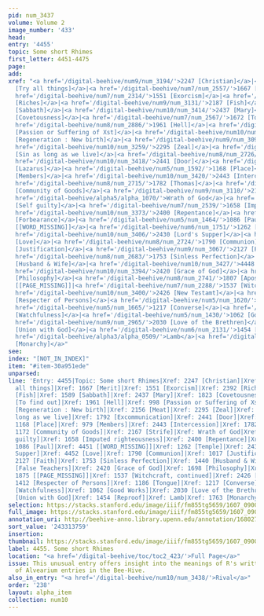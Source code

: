 ```yaml
---
pid: num_3437
volume: Volume 2
image_number: '433'
head:
entry: '4455'
topic: Some short Rhimes
first_letter: 4451-4475
page:
add:
xref: "<a href='/digital-beehive/num9/num_3194/'>2247 [Christian]</a>|<a href='/digital-beehive/num4/num_1186/'>908
  [Try all things]</a>|<a href='/digital-beehive/num7/num_2557/'>1667 [Merit]</a>|<a
  href='/digital-beehive/num7/num_2314/'>1551 [Exorcism]</a>|<a href='/digital-beehive/num10/num_3365/'>2392
  [Riches]</a>|<a href='/digital-beehive/num9/num_3131/'>2187 [Fish]</a>|<a href='/digital-beehive/num7/num_2385/'>1589
  [Sabbath]</a>|<a href='/digital-beehive/num10/num_3414/'>2437 [Mary]</a>|<a href='/digital-beehive/num8/num_2757/'>1823
  [Covetousness]</a>|<a href='/digital-beehive/num7/num_2567/'>1672 [To find out]</a>|<a
  href='/digital-beehive/num8/num_2886/'>1961 [Hell]</a>|<a href='/digital-beehive/num4/num_1331/'>998
  [Passion or Suffering of Xst]</a>|<a href='/digital-beehive/num10/num_3257/'>2293
  [Regeneration : New birth]</a>|<a href='/digital-beehive/num9/num_3098/'>2156 [Meat]</a>|<a
  href='/digital-beehive/num10/num_3259/'>2295 [Zeal]</a>|<a href='/digital-beehive/num10/num_3402/'>2427
  [Sin as long as we live]</a>|<a href='/digital-beehive/num8/num_2726/'>1792 [Excommunication]</a>|<a
  href='/digital-beehive/num10/num_3418/'>2441 [Door]</a>|<a href='/digital-beehive/num10/num_3419/'>2442
  [Lazarus]</a>|<a href='/digital-beehive/num5/num_1592/'>1168 [Place]</a>|<a href='/digital-beehive/num4/num_1308/'>979
  [Members]</a>|<a href='/digital-beehive/num10/num_3420/'>2443 [Intercession]</a>|<a
  href='/digital-beehive/num8/num_2715/'>1782 [Thomas]</a>|<a href='/digital-beehive/num5/num_1599/'>1172
  [Community of Goods]</a>|<a href='/digital-beehive/num9/num_3110/'>2167 [Strife]</a>|<a
  href='/digital-beehive/alpha5/alpha_1070/'>Wrath of God</a>|<a href='/digital-beehive/num10/num_3275/'>2310
  [Self guilty]</a>|<a href='/digital-beehive/num7/num_2539/'>1658 [Imputed righteousness]</a>|<a
  href='/digital-beehive/num10/num_3373/'>2400 [Repentance]</a>|<a href='/digital-beehive/num7/num_2562/'>1669
  [Forbearance]</a>|<a href='/digital-beehive/num5/num_1464/'>1086 [Paul]</a>|<a href='/digital-beehive/num10/num_3432/'>4451
  [[WORD_MISSING]]</a>|<a href='/digital-beehive/num6/num_1751/'>1262 [Temple]</a>|<a
  href='/digital-beehive/num10/num_3406/'>2430 [Lord's Supper]</a>|<a href='/digital-beehive/num10/num_3433/'>4452
  [Love]</a>|<a href='/digital-beehive/num8/num_2724/'>1790 [Communion]</a>|<a href='/digital-beehive/num5/num_1359/'>1017
  [Justification]</a>|<a href='/digital-beehive/num9/num_3067/'>2127 [Faith]</a>|<a
  href='/digital-beehive/num8/num_2683/'>1753 [Sinless Perfection]</a>|<a href='/digital-beehive/num6/num_2102/'>1440
  [Husband & Wife]</a>|<a href='/digital-beehive/num10/num_3427/'>4448 [False Teachers]</a>|<a
  href='/digital-beehive/num10/num_3394/'>2420 [Grace of God]</a>|<a href='/digital-beehive/num7/num_2619/'>1698
  [Philosophy]</a>|<a href='/digital-beehive/num8/num_2741/'>1807 [Apostacy]</a>|1875
  [[PAGE_MISSING]]|<a href='/digital-beehive/num7/num_2288/'>1537 [Witchcraft, continued]</a>|<a
  href='/digital-beehive/num10/num_3400/'>2426 [New Testamt]</a>|<a href='/digital-beehive/num6/num_2039/'>1412
  [Respecter of Persons]</a>|<a href='/digital-beehive/num5/num_1620/'>1186 [Tongue]</a>|<a
  href='/digital-beehive/num5/num_1665/'>1217 [Converse]</a>|<a href='/digital-beehive/num6/num_1937/'>1363
  [Watchfulness]</a>|<a href='/digital-beehive/num5/num_1430/'>1062 [Good Works]</a>|<a
  href='/digital-beehive/num9/num_2965/'>2030 [Love of the Brethren]</a>|<a href='/digital-beehive/num10/num_3362/'>2389
  [Union with God]</a>|<a href='/digital-beehive/num6/num_2131/'>1454 [Reproof]</a>|<a
  href='/digital-beehive/alpha3/alpha_0509/'>Lamb</a>|<a href='/digital-beehive/num8/num_2695/'>1763
  [Monarchy]</a>"
see:
index: "[NOT_IN_INDEX]"
item: "#item-30a951ede"
unparsed:
line: 'Entry: 4455|Topic: Some short Rhimes|Xref: 2247 [Christian]|Xref: 908 [Try
  all things]|Xref: 1667 [Merit]|Xref: 1551 [Exorcism]|Xref: 2392 [Riches]|Xref: 2187
  [Fish]|Xref: 1589 [Sabbath]|Xref: 2437 [Mary]|Xref: 1823 [Covetousness]|Xref: 1672
  [To find out]|Xref: 1961 [Hell]|Xref: 998 [Passion or Suffering of Xst]|Xref: 2293
  [Regeneration : New birth]|Xref: 2156 [Meat]|Xref: 2295 [Zeal]|Xref: 2427 [Sin as
  long as we live]|Xref: 1792 [Excommunication]|Xref: 2441 [Door]|Xref: 2442 [Lazarus]|Xref:
  1168 [Place]|Xref: 979 [Members]|Xref: 2443 [Intercession]|Xref: 1782 [Thomas]|Xref:
  1172 [Community of Goods]|Xref: 2167 [Strife]|Xref: Wrath of God|Xref: 2310 [Self
  guilty]|Xref: 1658 [Imputed righteousness]|Xref: 2400 [Repentance]|Xref: 1669 [Forbearance]|Xref:
  1086 [Paul]|Xref: 4451 [[WORD_MISSING]]|Xref: 1262 [Temple]|Xref: 2430 [Lord''s
  Supper]|Xref: 4452 [Love]|Xref: 1790 [Communion]|Xref: 1017 [Justification]|Xref:
  2127 [Faith]|Xref: 1753 [Sinless Perfection]|Xref: 1440 [Husband & Wife]|Xref: 4448
  [False Teachers]|Xref: 2420 [Grace of God]|Xref: 1698 [Philosophy]|Xref: 1807 [Apostacy]|Xref:
  1875 [[PAGE_MISSING]]|Xref: 1537 [Witchcraft, continued]|Xref: 2426 [New Testamt]|Xref:
  1412 [Respecter of Persons]|Xref: 1186 [Tongue]|Xref: 1217 [Converse]|Xref: 1363
  [Watchfulness]|Xref: 1062 [Good Works]|Xref: 2030 [Love of the Brethren]|Xref: 2389
  [Union with God]|Xref: 1454 [Reproof]|Xref: Lamb|Xref: 1763 [Monarchy]|Index: [NOT_IN_INDEX]|#item-30a951ede'
selection: https://stacks.stanford.edu/image/iiif/fm855tg5659/1607_0900/407,3759,2968,346/full/0/default.jpg
full_image: https://stacks.stanford.edu/image/iiif/fm855tg5659/1607_0900/full/full/0/default.jpg
annotation_uri: http://beehive-anno.library.upenn.edu/annotation/1680277317451
sort_value: '243313759'
insertion:
thumbnail: https://stacks.stanford.edu/image/iiif/fm855tg5659/1607_0900/407,3759,600,180/250,/0/default.jpg
label: 4455. Some short Rhimes
location: "<a href='/digital-beehive/toc/toc2_423/'>Full Page</a>"
issue: This unusual entry offers insight into the meanings of R's written in the margins
  of Alvearium entries in the Bee-Hive.
also_in_entry: "<a href='/digital-beehive/num10/num_3438/'>Rival</a>"
order: '238'
layout: alpha_item
collection: num10
---
```

